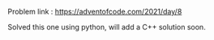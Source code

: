 Problem link : https://adventofcode.com/2021/day/8

Solved this one using python, will add a C++ solution soon.